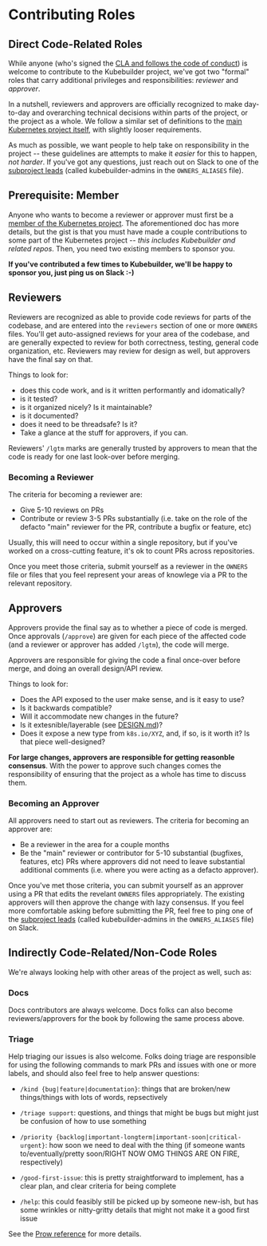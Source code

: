 Contributing Roles
==================

## Direct Code-Related Roles

While anyone (who's signed the [CLA and follows the code of
conduct](../CONTRIBUTING.md)) is welcome to contribute to the Kubebuilder
project, we've got two "formal" roles that carry additional privileges and
responsibilities: *reviewer* and *approver*.

In a nutshell, reviewers and approvers are officially recognized to make
day-to-day and overarching technical decisions within parts of the
project, or the project as a whole.  We follow a similar set of
definitions to the [main Kubernetes project itself][kube-ladder], with
slightly looser requirements.

As much as possible, we want people to help take on responsibility in the
project -- these guidelines are attempts to make it *easier* for this to
happen, *not harder*.  If you've got any questions, just reach out on
Slack to one of the [subproject leads][kb-leads] (called
kubebuilder-admins in the `OWNERS_ALIASES` file).

## Prerequisite: Member

Anyone who wants to become a reviewer or approver must first be a [member
of the Kubernetes project][kube-member].  The aforementioned doc has more
details, but the gist is that you must have made a couple contributions to
some part of the Kubernetes project -- *this includes Kubebuilder and
related repos*.  Then, you need two existing members to sponsor you.

**If you've contributed a few times to Kubebuilder, we'll be happy to
sponsor you, just ping us on Slack :-)**

## Reviewers

Reviewers are recognized as able to provide code reviews for parts of the
codebase, and are entered into the `reviewers` section of one or more
`OWNERS` files.  You'll get auto-assigned reviews for your area of the
codebase, and are generally expected to review for both correctness,
testing, general code organization, etc.  Reviewers may review for design
as well, but approvers have the final say on that.

Things to look for:

- does this code work, and is it written performantly and idomatically?
- is it tested?
- is it organized nicely?  Is it maintainable?
- is it documented?
- does it need to be threadsafe?  Is it?
- Take a glance at the stuff for approvers, if you can.

Reviewers' `/lgtm` marks are generally trusted by approvers to mean that
the code is ready for one last look-over before merging.

### Becoming a Reviewer

The criteria for becoming a reviewer are:

- Give 5-10 reviews on PRs
- Contribute or review 3-5 PRs substantially (i.e. take on the role of the
  defacto "main" reviewer for the PR, contribute a bugfix or feature, etc)

Usually, this will need to occur within a single repository, but if you've
worked on a cross-cutting feature, it's ok to count PRs across
repositories.

Once you meet those criteria, submit yourself as a reviewer in the
`OWNERS` file or files that you feel represent your areas of knowlege via
a PR to the relevant repository.

## Approvers

Approvers provide the final say as to whether a piece of code is merged.
Once approvals (`/approve`) are given for each piece of the affected code
(and a reviewer or approver has added `/lgtm`), the code will merge.

Approvers are responsible for giving the code a final once-over before
merge, and doing an overall design/API review.

Things to look for:

- Does the API exposed to the user make sense, and is it easy to use?
- Is it backwards compatible?
- Will it accommodate new changes in the future?
- Is it extesnible/layerable (see [DESIGN.md](../DESIGN.md))?
- Does it expose a new type from `k8s.io/XYZ`, and, if so, is it worth it?
  Is that piece well-designed?

**For large changes, approvers are responsible for getting reasonble
consensus**.  With the power to approve such changes comes the
responsibility of ensuring that the project as a whole has time to discuss
them.

### Becoming an Approver

All approvers need to start out as reviewers.  The criteria for becoming
an approver are:

- Be a reviewer in the area for a couple months
- Be the "main" reviewer or contributor for 5-10 substantial (bugfixes,
  features, etc) PRs where approvers did not need to leave substantial
  additional comments (i.e. where you were acting as a defacto approver).

Once you've met those criteria, you can submit yourself as an approver
using a PR that edits the revelant `OWNERS` files appropriately.  The
existing approvers will then approve the change with lazy consensus.  If
you feel more comfortable asking before submitting the PR, feel free to
ping one of the [subproject leads][kb-leads] (called kubebuilder-admins in
the `OWNERS_ALIASES` file) on Slack.

## Indirectly Code-Related/Non-Code Roles

We're always looking help with other areas of the project as well, such
as:

### Docs

Docs contributors are always welcome.  Docs folks can also become
reviewers/approvers for the book by following the same process above.

### Triage

Help triaging our issues is also welcome.  Folks doing triage are
responsible for using the following commands to mark PRs and issues with
one or more labels, and should also feel free to help answer questions:

- `/kind {bug|feature|documentation}`: things that are broken/new
  things/things with lots of words, repsectively

- `/triage support`: questions, and things that might be bugs but might
  just be confusion of how to use something

- `/priority {backlog|important-longterm|important-soon|critical-urgent}`:
  how soon we need to deal with the thing (if someone wants
  to/eventually/pretty soon/RIGHT NOW OMG THINGS ARE ON FIRE,
  respectively)

- `/good-first-issue`: this is pretty straightforward to implement, has
  a clear plan, and clear criteria for being complete

- `/help`: this could feasibly still be picked up by someone new-ish, but
  has some wrinkles or nitty-gritty details that might not make it a good
  first issue

See the [Prow reference](https://prow.k8s.io/command-help) for more
details.

[kube-ladder]: https://github.com/kubernetes/community/blob/master/community-membership.md "Kubernetes Community Membership"

[kube-member]: https://github.com/kubernetes/community/blob/master/community-membership.md#member "Kubernetes Project Member"

[kb-leads]: ../OWNERS_ALIASES "Root OWNERS file -- kubebuilder-admins"
